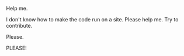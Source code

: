 Help me.

I don't know how to make the code run on a site. Please help me. Try to contribute.

Please.

PLEASE!
